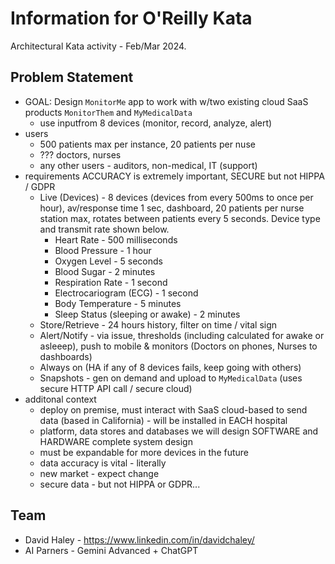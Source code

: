 # Information for O'Reilly Kata

Architectural Kata activity - Feb/Mar 2024.




## Problem Statement
- GOAL: Design `MonitorMe` app to work with w/two existing cloud SaaS products `MonitorThem` and `MyMedicalData` 
  - use inputfrom 8 devices (monitor, record, analyze, alert)
- users
  - 500 patients max per instance, 20 patients per nuse
  - ??? doctors, nurses
  - any other users - auditors, non-medical, IT (support)
- requirements ACCURACY is extremely important, SECURE but not HIPPA / GDPR
  - Live (Devices) - 8 devices (devices from every 500ms to once per hour), av/response time 1 sec, dashboard, 20 patients per nurse station max, rotates between patients every 5 seconds. Device type and transmit rate shown below.
    - Heart Rate - 500 milliseconds
    - Blood Pressure - 1 hour
    - Oxygen Level - 5 seconds
    - Blood Sugar - 2 minutes
    - Respiration Rate - 1 second
    - Electrocariogram (ECG) - 1 second
    - Body Temperature - 5 minutes
    - Sleep Status (sleeping or awake) - 2 minutes
  - Store/Retrieve - 24 hours history, filter on time / vital sign
  - Alert/Notify - via issue, thresholds (including calculated for awake or asleeep), push to mobile & monitors (Doctors on phones, Nurses to dashboards)
  - Always on (HA if any of 8 devices fails, keep going with others)
  - Snapshots - gen on demand and upload to `MyMedicalData` (uses secure HTTP API call / secure cloud)
- additonal context
  - deploy on premise, must interact with SaaS cloud-based to send data (based in California) - will be installed in EACH hospital
  - platform, data stores and databases we will design SOFTWARE and HARDWARE complete system design
  - must be expandable for more devices in the future
  - data accuracy is vital - literally
  - new market - expect change
  - secure data - but not HIPPA or GDPR...

## Team

- David Haley - https://www.linkedin.com/in/davidchaley/
- AI Parners - Gemini Advanced + ChatGPT



